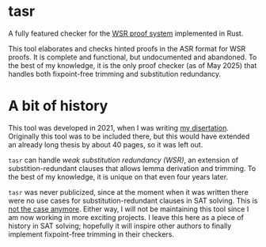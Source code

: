 # tasr

A fully featured checker for the [WSR proof system](https://drops.dagstuhl.de/storage/00lipics/lipics-vol271-sat2023/LIPIcs.SAT.2023.22/LIPIcs.SAT.2023.22.pdf) implemented in Rust.

This tool elaborates and checks hinted proofs in the ASR format for WSR proofs.
It is complete and functional, but undocumented and abandoned.
To the best of my knowledge, it is the only proof checker (as of May 2025) that handles both
fixpoint-free trimming and substitution redundancy.

# A bit of history

This tool was developed in 2021, when I was writing [my disertation](https://repositum.tuwien.at/handle/20.500.12708/20137).
Originally this tool was to be included there, but this would have extended an already long thesis by about 40 pages,
so it was left out.

`tasr` can handle *weak substitution redundancy (WSR)*, an extension of substition-redundant clauses
that allows lemma derivation and trimming. To the best of my knowledge,
it is unique on that even four years later.

`tasr` was never publicized, since at the moment when it was written there were no use cases for substitution-redundant clauses
in SAT solving. This is [not the case anymore](https://arxiv.org/abs/2301.09757).
Either way, I will not be maintaining this tool since I am now working in more exciting projects.
I leave this here as a piece of history in SAT solving;
hopefully it will inspire other authors to finally implement fixpoint-free trimming
in their checkers.